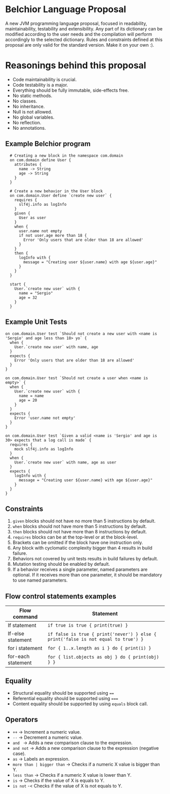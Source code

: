 # Belchior Language Proposal
A new JVM programming language proposal, focused in readability, maintainability, testability and extensibility. Any part of its dictionary can be modified according to the user needs and the compilation will perform accordingly to the selected dictionary. Rules and constraints defined at this proposal are only valid for the standard version. Make it on your own :).

# Reasonings behind this proposal
- Code maintainability is crucial.
- Code testability is a major.
- Everything should be fully immutable, side-effects free.
- No static methods.
- No classes.
- No inheritance.
- Null is not allowed.
- No global variables.
- No reflection.
- No annotations.

## Example Belchior program
```
  # Creating a new block in the namespace com.domain
  on com.domain define User {
    attributes {
      name -> String
      age -> String
    }
  }
  
  # Create a new behavior in the User block
  on com.domain.User define `create new user` {
    requires {
      slf4j.info as logInfo
    }
    given {
      User as user
    }
    when {
      user.name not empty
      if not user.age more than 18 {
        Error 'Only users that are older than 18 are allowed'
      }
    }
    then {
      logInfo with {
        message = "Creating user ${user.name} with age ${user.age}"
      }
    }
  }
  
  start {
    User.`create new user` with {
      name = "Sergio"
      age = 32
    }
  }
```
## Example Unit Tests
```
on com.domain.User test `Should not create a new user with <name is 'Sergio' and age less than 18> yo` {
  when {
    User.`create new user` with name, age
  }
  expects {
    Error 'Only users that are older than 18 are allowed'
  }
}

on com.domain.User test `Should not create a user when <name is empty>` {
  when {
    User.`create new user` with {
      name = name
      age = 20
    }
  }
  expects {
    Error 'user.name not empty'
  }
}

on com.domain.User test `Given a valid <name is 'Sergio' and age is 30> expects that a log call is made` {
  requires {
    mock slf4j.info as logInfo
  }
  when {
    User.`create new user` with name, age as user
  }
  expects {
    logInfo with {
      message = "Creating user ${user.name} with age ${user.age}"
    }
  }
}
```

## Constraints
1. `given` blocks should not have no more than 5 instructions by default.
2. `when` blocks should not have more than 5 instructions by default.
3. `then` blocks should not have more than 8 instructions by default.
4. `requires` blocks can be at the top-level or at the block-level.
5. Brackets can be omitted if the block have one instruction only.
6. Any block with cyclomatic complexity bigger than 4 results in build failure.
7. Behaviors not covered by unit tests results in build failures by default.
8. Mutation testing should be enabled by default.
9. If a behavior receives a single parameter, named parameters are optional. If it receives more than one parameter, it should be mandatory to use named parameters.


## Flow control statements examples
| Flow command | Statement |
|--------------|-----------|
| If statement | `if true is true { print(true) }` |
| If-else statement | `if false is true { print('never') } else { print('false is not equal to true') }` |
| for i statement | `for { 1..x.length as i } do { print(i) }` |
| for-each statement | `for { list.objects as obj } do { print(obj) } }` |

## Equality
- Structural equality should be supported using `==`
- Referential equality should be supported using `===`
- Content equality should be supported by using `equals` block call. 

## Operators
- `++` -> Increment a numeric value.
- `--` -> Decrement a numeric value.
- `and ` -> Adds a new comparison clause to the expression.
- `and not` -> Adds a new comparison clause to the expression (negative case).
- `as` -> Labels an expression.
- `more than | bigger than` -> Checks if a numeric X value is bigger than Y.
- `less than` -> Checks if a numeric X value is lower than Y.
- `is` -> Checks if the value of X is equals to Y.
- `is not` -< Checks if the value of X is not equals to Y.




